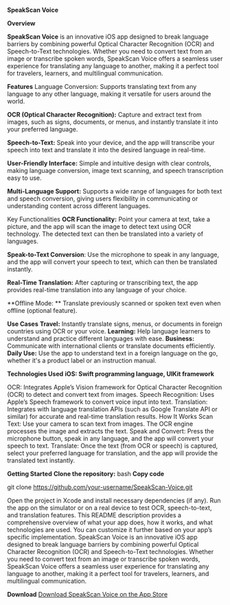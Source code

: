 **SpeakScan Voice**

**Overview**

**SpeakScan Voice** is an innovative iOS app designed to break language barriers by combining powerful Optical Character Recognition (OCR) and Speech-to-Text technologies. Whether you need to convert text from an image or transcribe spoken words, SpeakScan Voice offers a seamless user experience for translating any language to another, making it a perfect tool for travelers, learners, and multilingual communication.


**Features**
Language Conversion: Supports translating text from any language to any other language, making it versatile for users around the world.

**OCR (Optical Character Recognition):** Capture and extract text from images, such as signs, documents, or menus, and instantly translate it into your preferred language.

**Speech-to-Text:** Speak into your device, and the app will transcribe your speech into text and translate it into the desired language in real-time.

**User-Friendly Interface:** Simple and intuitive design with clear controls, making language conversion, image text scanning, and speech transcription easy to use.

**Multi-Language Support:** Supports a wide range of languages for both text and speech conversion, giving users flexibility in communicating or understanding content across different languages.

Key Functionalities
**OCR Functionality:** Point your camera at text, take a picture, and the app will scan the image to detect text using OCR technology. The detected text can then be translated into a variety of languages.

**Speak-to-Text Conversion**: Use the microphone to speak in any language, and the app will convert your speech to text, which can then be translated instantly.

**Real-Time Translation:** After capturing or transcribing text, the app provides real-time translation into any language of your choice.

**Offline Mode: ** Translate previously scanned or spoken text even when offline (optional feature).

**Use Cases**
**Travel:** Instantly translate signs, menus, or documents in foreign countries using OCR or your voice.
**Learning:** Help language learners to understand and practice different languages with ease.
**Business:** Communicate with international clients or translate documents efficiently.
**Daily Use:** Use the app to understand text in a foreign language on the go, whether it's a product label or an instruction manual.


**Technologies Used**
**iOS: Swift programming language, UIKit framework**

OCR: Integrates Apple’s Vision framework for Optical Character Recognition (OCR) to detect and convert text from images.
Speech Recognition: Uses Apple’s Speech framework to convert voice input into text.
Translation: Integrates with language translation APIs (such as Google Translate API or similar) for accurate and real-time translation results.
How It Works
Scan Text: Use your camera to scan text from images. The OCR engine processes the image and extracts the text.
Speak and Convert: Press the microphone button, speak in any language, and the app will convert your speech to text.
Translate: Once the text (from OCR or speech) is captured, select your preferred language for translation, and the app will provide the translated text instantly.

**Getting Started**
**Clone the repository:**
bash
**Copy code**

git clone https://github.com/your-username/SpeakScan-Voice.git

Open the project in Xcode and install necessary dependencies (if any).
Run the app on the simulator or on a real device to test OCR, speech-to-text, and translation features.
This README description provides a comprehensive overview of what your app does, how it works, and what technologies are used. You can customize it further based on your app’s specific implementation.
SpeakScan Voice is an innovative iOS app designed to break language barriers by combining powerful Optical Character Recognition (OCR) and Speech-to-Text technologies. Whether you need to convert text from an image or transcribe spoken words, SpeakScan Voice offers a seamless user experience for translating any language to another, making it a perfect tool for travelers, learners, and multilingual communication.

**Download**
[Download SpeakScan Voice on the App Store](https://apps.apple.com/pk/app/speakscan-voice/id6683282440)


